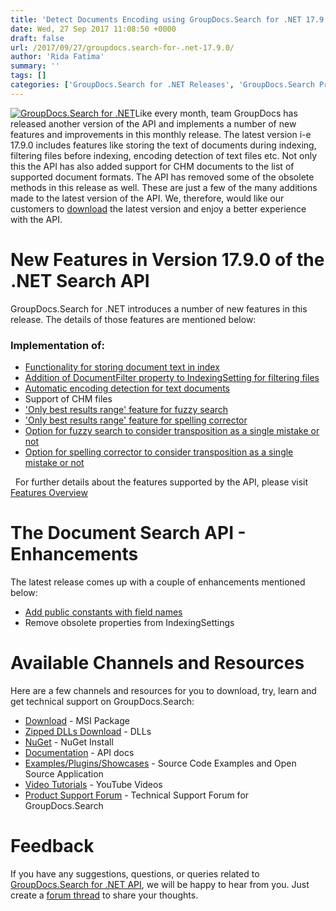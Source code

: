 ```yaml
---
title: 'Detect Documents Encoding using GroupDocs.Search for .NET 17.9.0'
date: Wed, 27 Sep 2017 11:08:50 +0000
draft: false
url: /2017/09/27/groupdocs.search-for-.net-17.9.0/
author: 'Rida Fatima'
summary: ''
tags: []
categories: ['GroupDocs.Search for .NET Releases', 'GroupDocs.Search Product Family']
---
```


[![GroupDocs.Search for .NET](http://blog.groupdocs.com/wp-content/uploads/sites/4/2017/04/groupdocs-search-net.png)](https://www.groupdocs.com/products/search/net)Like every month, team GroupDocs has released another version of the API and implements a number of new features and improvements in this monthly release. The latest version i-e 17.9.0 includes features like storing the text of documents during indexing, filtering files before indexing, encoding detection of text files etc. Not only this the API has also added support for CHM documents to the list of supported document formats. The API has removed some of the obsolete methods in this release as well. These are just a few of the many additions made to the latest version of the API. We, therefore, would like our customers to [download](https://downloads.groupdocs.com/search/net/new-releases/groupdocs.search-for-.net-17.9.0/) the latest version and enjoy a better experience with the API.

# New Features in Version 17.9.0 of the .NET Search API

GroupDocs.Search for .NET introduces a number of new features in this release. The details of those features are mentioned below:

### Implementation of:

*   [Functionality for storing document text in index](https://docs.groupdocs.com/search/net)
*   [Addition of DocumentFilter property to IndexingSetting for filtering files](https://docs.groupdocs.com/search/net)
*   [Automatic encoding detection for text documents](https://docs.groupdocs.com/search/net)
*   Support of CHM files
*   ['Only best results range' feature for fuzzy search](https://docs.groupdocs.com/display/searchnet/Fuzzy+Search#FuzzySearch-OnlyBestResultsRangeOptionforFuzzySearch)
*   ['Only best results range' feature for spelling corrector](https://docs.groupdocs.com/search/net)
*   [Option for fuzzy search to consider transposition as a single mistake or not](https://docs.groupdocs.com/display/searchnet/Fuzzy+Search#FuzzySearch-ConsiderTranspositionOptionforFuzzySearch)
*   [Option for spelling corrector to consider transposition as a single mistake or not](https://docs.groupdocs.com/search/net)

  For further details about the features supported by the API, please visit [Features Overview](https://www.groupdocs.com/docs/display/searchnet/Features+Overview "feature overview")

# The Document Search API - Enhancements

The latest release comes up with a couple of enhancements mentioned below:

*   [Add public constants with field names](https://docs.groupdocs.com/search/net)
*   Remove obsolete properties from IndexingSettings

# Available Channels and Resources

Here are a few channels and resources for you to download, try, learn and get technical support on GroupDocs.Search:

*   [Download](https://downloads.groupdocs.com/search/net/new-releases/groupdocs.search-for-.net-17.9.0/ "GroupDocs.Search MSI") - MSI Package
*   [Zipped DLLs Download](https://downloads.groupdocs.com/search/net/new-releases/groupdocs.search-for-.net-17.9.0-(dlls-only)/ "GroupDocs.Search Zipped Dll") - DLLs
*   [NuGet](https://www.nuget.org/packages/groupdocs-search-dotnet/17.9.0 "GroupDocs.Search Nuget Package") - NuGet Install
*   [Documentation](https://docs.groupdocs.com/display/searchnet/Getting+Started) - API docs
*   [Examples/Plugins/Showcases](https://github.com/groupdocs-search/GroupDocs.Search-for-.NET "How to use Search API") - Source Code Examples and Open Source Application
*   [Video Tutorials](https://www.youtube.com/playlist?list=PL25CTxMCj5vMZGPsZX-FCtRM_UBXdLT9h "Search API video Tutorials") - YouTube Videos
*   [Product Support Forum](https://www.groupdocs.com/Community/forums/groupdocs.search-product-family/52/showforum.aspx) - Technical Support Forum for GroupDocs.Search

# Feedback

If you have any suggestions, questions, or queries related to [GroupDocs.Search for .NET API](http://www.groupdocs.com/products/search/net), we will be happy to hear from you. Just create a [forum thread](http://www.groupdocs.com/Community/forums/groupdocs.search-product-family/52/showforum.aspx) to share your thoughts.




